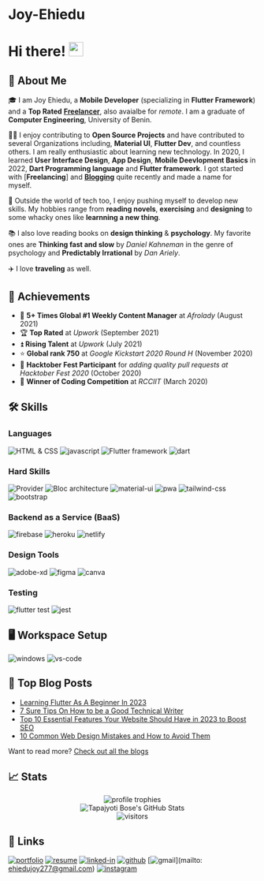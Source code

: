 # Joy-Ehiedu

# Hi there! <img src="https://media.giphy.com/media/hvRJCLFzcasrR4ia7z/giphy.gif" width="29px" height="29px">

## 🚀 About Me

🎓 I am Joy Ehiedu, a **Mobile Developer** (specializing in **Flutter Framework**) and a **Top Rated** [**Freelancer**](https://joy-ehiedu.netlify.app/), also avaialbe for _remote_. I am a graduate of **Computer Engineering**, University of Benin.

👨‍💻 I enjoy contributing to **Open Source Projects** and have contributed to several Organizations including, **Material UI**, **Flutter Dev**, and countless others. I am really enthusiastic about learning new technology. In 2020, I learned **User Interface Design**, **App Design**, **Mobile Deevlopment Basics** in 2022, **Dart Programming language** and **Flutter framework**. I got started with [**Freelancing**] and [**Blogging**](https://buildclaw.com/blog/) quite recently and made a name for myself.

🎸 Outside the world of tech too, I enjoy pushing myself to develop new skills. My hobbies range from **reading novels**, **exercising** and **designing** to some whacky ones like **learnning a new thing**.

📚 I also love reading books on **design thinking** & **psychology**. My favorite ones are **Thinking fast and slow** by _Daniel Kahneman_ in the genre of psychology and **Predictably Irrational** by _Dan Ariely_.

✈️ I love **traveling** as well.

## 🏅 Achievements

-   📝 **5+ Times Global #1 Weekly Content Manager** at _Afrolady_ (August 2021)
-   🏆 **Top Rated** at _Upwork_ (September 2021)
-   ⏫ **Rising Talent** at _Upwork_ (July 2021)
-   ⭐ **Global rank 750** at _Google Kickstart 2020 Round H_ (November 2020)
-   🤝 **Hacktober Fest Participant** for _adding quality pull requests at Hacktober Fest 2020_ (October 2020)
-   🥇 **Winner of Coding Competition** at _RCCIIT_ (March 2020)

## 🛠️ Skills

### Languages

![HTML & CSS](https://img.shields.io/badge/TypeScript-3178C6?style=for-the-badge&logo=typescript&logoColor=white)
![javascript](https://img.shields.io/badge/JavaScript-323330?style=for-the-badge&logo=javascript&logoColor=F7DF1E)
![Flutter framework](https://img.shields.io/badge/Python-3776AB?style=for-the-badge&logo=python&logoColor=white)
![dart](https://img.shields.io/badge/Dart-28B6F6?style=for-the-badge&logo=dart&logoColor=white)

### Hard Skills


![Provider](https://img.shields.io/badge/Redux-593D88?style=for-the-badge&logo=redux&logoColor=white)
![Bloc architecture](https://img.shields.io/badge/React_Router-CA4245?style=for-the-badge&logo=react-router&logoColor=white)
![material-ui](https://img.shields.io/badge/Material_UI-0081CB?style=for-the-badge&logo=mui&logoColor=white)
![pwa](https://img.shields.io/badge/Progressive_Web_App-4285F4?style=for-the-badge&logo=googlechrome&logoColor=white)
![tailwind-css](https://img.shields.io/badge/tailwind_css-06B6D4?style=for-the-badge&logo=tailwind-css&logoColor=white)
![bootstrap](https://img.shields.io/badge/Bootstrap-563D7C?style=for-the-badge&logo=bootstrap&logoColor=white)


### Backend as a Service (BaaS)

![firebase](https://img.shields.io/badge/Firebase-ffaa00?style=for-the-badge&logo=Firebase&logoColor=white)
![heroku](https://img.shields.io/badge/Heroku-430098?style=for-the-badge&logo=heroku&logoColor=white)
![netlify](https://img.shields.io/badge/Netlify-00C7B7?style=for-the-badge&logo=netlify&logoColor=white)

### Design Tools

![adobe-xd](https://img.shields.io/badge/adobe_xd-470137?style=for-the-badge&logo=adobe-xd&logoColor=white)
![figma](https://img.shields.io/badge/figma-000000?style=for-the-badge&logo=figma&logoColor=white)
![canva](https://img.shields.io/badge/canva-00C4CC?style=for-the-badge&logo=canva&logoColor=white)

### Testing

![flutter test](https://img.shields.io/badge/Mocha-8D6748?style=for-the-badge&logo=mocha&logoColor=white)
![jest](https://img.shields.io/badge/Jest-C21325?style=for-the-badge&logo=jest&logoColor=white)

## 🖥️ Workspace Setup

![windows](https://img.shields.io/badge/Windows_10-0078D6?style=for-the-badge&logo=windows&logoColor=white)
![vs-code](https://img.shields.io/badge/VS_Code-007ACC?style=for-the-badge&logo=Visual-Studio-Code&logoColor=white)

## 📝 Top Blog Posts

-   [Learning Flutter As A Beginner In 2023](https://buildclaw.com/learning-flutter-as-a-beginner-in-2023/)
-   [7 Sure Tips On How to be a Good Technical Writer](https://buildclaw.com/7-sure-tips-on-how-to-be-a-good-technical-writer/)
-   [Top 10 Essential Features Your Website Should Have in 2023 to Boost SEO](https://buildclaw.com/top-10-essential-features-your-website-should-have-in-2023-to-boost-seo/)
-   [10 Common Web Design Mistakes and How to Avoid Them](https://buildclaw.com/10-common-web-design-mistakes-and-how-to-avoid-them/)

Want to read more? [Check out all the blogs](https://buildclaw.com/blog/)

## 📈 Stats

<div align="center">
    <img src="https://github-profile-trophy.vercel.app/?username=ruppysuppy&row=1&column=6&margin-h=8&theme=darkhub&count_private=true&margin-w=15&no-frame=true" alt="profile trophies" />
    <br />
    <img src="https://github-readme-stats.vercel.app/api?username=ruppysuppy&show_icons=true&hide_border=true" alt="Tapajyoti Bose's GitHub Stats">
    <br />
    <img src="https://visitor-badge.laobi.icu/badge?page_id=ruppysuppy.ruppysuppy" alt="visitors">
</div>

## 🔗 Links

[![portfolio](https://img.shields.io/badge/Portfolio-5340ff?style=for-the-badge&logo=Google-chrome&logoColor=white)](https://joy-ehiedu.netlify.app/)
[![resume](https://img.shields.io/badge/Resume-4285F4?style=for-the-badge&logo=read-the-docs&logoColor=white)](https://joy-ehiedu.netlify.app/CV/Ehiedu%20Joy%20CV.pdf)
[![linked-in](https://img.shields.io/badge/Linked_In-0077B5?style=for-the-badge&logo=LinkedIn&logoColor=white)](https://www.linkedin.com/in/joy-ehiedu-49a163188)
[![github](https://img.shields.io/badge/GitHub-000000?style=for-the-badge&logo=GitHub&logoColor=white)](https://github.com/iluv27)
[![gmail](https://img.shields.io/badge/Gmail-D14836?style=for-the-badge&logo=Gmail&logoColor=white)](mailto: ehiedujoy277@gmail.com)
[![instagram](https://img.shields.io/badge/Instagram-E4405F?style=for-the-badge&logo=instagram&logoColor=white)](https://www.instagram.com/joy_codes_/)
